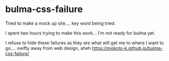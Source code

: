# bulma-css-failure
Tried to make a mock up site.... key word being tried.

I spent two hours trying to make this work... I'm not ready for bulma yet.

I refuse to hide these failures as they are what will get me to where I want to go.... swifty away from web design, aheh
https://mokoto-k.github.io/bulma-css-failure/
